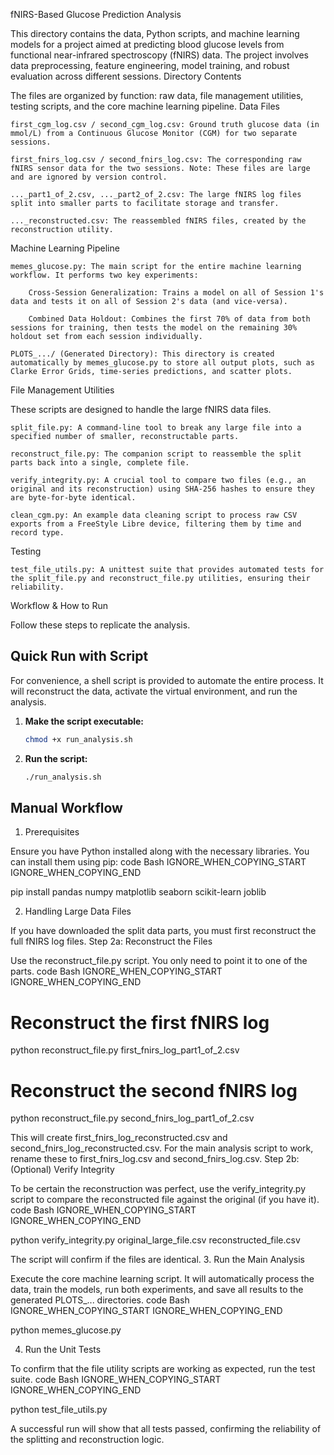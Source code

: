 fNIRS-Based Glucose Prediction Analysis

This directory contains the data, Python scripts, and machine learning models for a project aimed at predicting blood glucose levels from functional near-infrared spectroscopy (fNIRS) data. The project involves data preprocessing, feature engineering, model training, and robust evaluation across different sessions.
Directory Contents

The files are organized by function: raw data, file management utilities, testing scripts, and the core machine learning pipeline.
Data Files

    first_cgm_log.csv / second_cgm_log.csv: Ground truth glucose data (in mmol/L) from a Continuous Glucose Monitor (CGM) for two separate sessions.

    first_fnirs_log.csv / second_fnirs_log.csv: The corresponding raw fNIRS sensor data for the two sessions. Note: These files are large and are ignored by version control.

    ..._part1_of_2.csv, ..._part2_of_2.csv: The large fNIRS log files split into smaller parts to facilitate storage and transfer.

    ..._reconstructed.csv: The reassembled fNIRS files, created by the reconstruction utility.

Machine Learning Pipeline

    memes_glucose.py: The main script for the entire machine learning workflow. It performs two key experiments:

        Cross-Session Generalization: Trains a model on all of Session 1's data and tests it on all of Session 2's data (and vice-versa).

        Combined Data Holdout: Combines the first 70% of data from both sessions for training, then tests the model on the remaining 30% holdout set from each session individually.

    PLOTS_.../ (Generated Directory): This directory is created automatically by memes_glucose.py to store all output plots, such as Clarke Error Grids, time-series predictions, and scatter plots.

File Management Utilities

These scripts are designed to handle the large fNIRS data files.

    split_file.py: A command-line tool to break any large file into a specified number of smaller, reconstructable parts.

    reconstruct_file.py: The companion script to reassemble the split parts back into a single, complete file.

    verify_integrity.py: A crucial tool to compare two files (e.g., an original and its reconstruction) using SHA-256 hashes to ensure they are byte-for-byte identical.

    clean_cgm.py: An example data cleaning script to process raw CSV exports from a FreeStyle Libre device, filtering them by time and record type.

Testing

    test_file_utils.py: A unittest suite that provides automated tests for the split_file.py and reconstruct_file.py utilities, ensuring their reliability.

Workflow & How to Run

Follow these steps to replicate the analysis.

Quick Run with Script
---------------------

For convenience, a shell script is provided to automate the entire process. It will reconstruct the data, activate the virtual environment, and run the analysis.

1.  **Make the script executable:**
    ```bash
    chmod +x run_analysis.sh
    ```
2.  **Run the script:**
    ```bash
    ./run_analysis.sh
    ```

Manual Workflow
---------------

1. Prerequisites

Ensure you have Python installed along with the necessary libraries. You can install them using pip:
code Bash
IGNORE_WHEN_COPYING_START
IGNORE_WHEN_COPYING_END

      
pip install pandas numpy matplotlib seaborn scikit-learn joblib

    

2. Handling Large Data Files

If you have downloaded the split data parts, you must first reconstruct the full fNIRS log files.
Step 2a: Reconstruct the Files

Use the reconstruct_file.py script. You only need to point it to one of the parts.
code Bash
IGNORE_WHEN_COPYING_START
IGNORE_WHEN_COPYING_END

      
# Reconstruct the first fNIRS log
python reconstruct_file.py first_fnirs_log_part1_of_2.csv

# Reconstruct the second fNIRS log
python reconstruct_file.py second_fnirs_log_part1_of_2.csv

    

This will create first_fnirs_log_reconstructed.csv and second_fnirs_log_reconstructed.csv. For the main analysis script to work, rename these to first_fnirs_log.csv and second_fnirs_log.csv.
Step 2b: (Optional) Verify Integrity

To be certain the reconstruction was perfect, use the verify_integrity.py script to compare the reconstructed file against the original (if you have it).
code Bash
IGNORE_WHEN_COPYING_START
IGNORE_WHEN_COPYING_END

      
python verify_integrity.py original_large_file.csv reconstructed_file.csv

    

The script will confirm if the files are identical.
3. Run the Main Analysis

Execute the core machine learning script. It will automatically process the data, train the models, run both experiments, and save all results to the generated PLOTS_... directories.
code Bash
IGNORE_WHEN_COPYING_START
IGNORE_WHEN_COPYING_END

      
python memes_glucose.py

    

4. Run the Unit Tests

To confirm that the file utility scripts are working as expected, run the test suite.
code Bash
IGNORE_WHEN_COPYING_START
IGNORE_WHEN_COPYING_END

      
python test_file_utils.py

    

A successful run will show that all tests passed, confirming the reliability of the splitting and reconstruction logic.